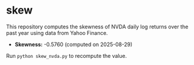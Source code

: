 # skew

This repository computes the skewness of NVDA daily log returns over the past year using data from Yahoo Finance.

- **Skewness:** -0.5760 (computed on 2025-08-29)

Run `python skew_nvda.py` to recompute the value.

